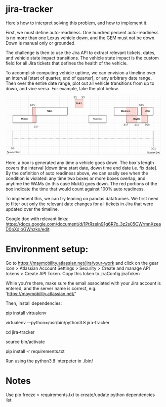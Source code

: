 # jira-tracker

Here's how to interpret solving this problem, and how to implement it.

First, we must define auto-readiness. One hundred percent auto-readiness is no more than one Lexus vehicle down, and the GEM must not be down. Down is manual only or grounded. 

The challenge is then to use the Jira API to extract relevant tickets, dates, and vehicle state impact transitions. The vehicle state impact is the custom field for all Jira tickets that defines the health of the vehicle. 

To accomplish computing vehicle uptime, we can envision a timeline over an interval [start of quarter, end of quarter], or any arbitrary date range. Then over the entire date range, plot out all vehicle transitions from up to down, and vice versa. For example, take the plot below.

![Time Line](resources/img/timeline.png)

Here, a box is generated any time a vehicle goes down. The box's length covers the interval [down time start date, down time end date i.e. fix date]. By the definition of auto readiness above, we can easily see when the condition is violated: any time two boxes or more boxes overlap, and anytime the WAMs (in this case Mukti) goes down. The red portions of the box indicate the time that would count against 100% auto readiness. 

To implement this, we can try leaning on pandas dataframes. We first need to filter out only the relevant date changes for all tickets in Jira that were updated over the timeline. 

Google doc with relevant links: https://docs.google.com/document/d/1PtRzeIn91g6R7o_3z2s05CWrmnXzeaD0oXdioGWnzko/edit

# Environment setup:
Go to https://maymobility.atlassian.net/jira/your-work and click on the gear icon > Atlassian Account Settings > Security > Create and manage API tokens > Create API Token. Copy this token to jiraConfig.jiraToken

While you're there, make sure the email associated with your Jira account is entered, and the server name is correct, e.g. 'https://maymobility.atlassian.net/'

Then, install dependencies:

pip install virtualenv

virtualenv --python=/usr/bin/python3.8 jira-tracker

cd jira-tracker

source bin/activate

pip install -r requirements.txt

Run using the python3.8 interpeter in ./bin/

# Notes

Use pip freeze > requirements.txt to create/update python dependencies list
